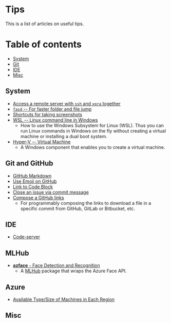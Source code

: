 # Tips #

This is a list of articles on useful tips.

Table of contents
=================
* [System](#system)
* [Git](#git)
* [IDE](#IDE)
* [Misc](#misc)


## System
- [Access a remote server with `ssh` and `xpra` together](system/xpra-ssh.md)
- [`fasd` -- For faster folder and file jump](system/fasd.md)
- [Shortcuts for taking screenshots](system/screenshot-shortcut.md)
- [WSL -- Linux command line in Windows](system/wsl.md)
  * How to use the Windows Subsystem for Linux (WSL).  Thus you can
    run Linux commands in Windows on the fly without creating a
    virtual machine or installing a dual boot system.
- [Hyper-V -- Virtual Machine](system/hyper-v.md)
  * A Windows component that enables you to create a virtual machine.


## Git and GitHub
- [GitHub Markdown](github/github-markdown.md)
- [Use Emoji on GitHub](github/emoji-on-github.md)
- [Link to Code Block](github/link-github-code-block/link-github-code-block.md)
- [Close an issue via commit message](github/refer-and-close-an-issue-in-commit.md)
- [Compose a GitHub links](github/compose-github-links.md)
  * For programmably composing the links to download a file in a
    specific commit from GitHub, GitLab or Bitbucket, etc.


## IDE
- [Code-server](ide/code-server-on-azure-dsvm.md)


## MLHub

- [**azface** - Face Detection and Recognition](mlhub/azface.md)
  * A [MLHub](https://mlhub.ai/) package that wraps the Azure Face
    API.


## Azure

- [Available Type/Size of Machines in Each Region](azure/machine-by-region.md)


## Misc
